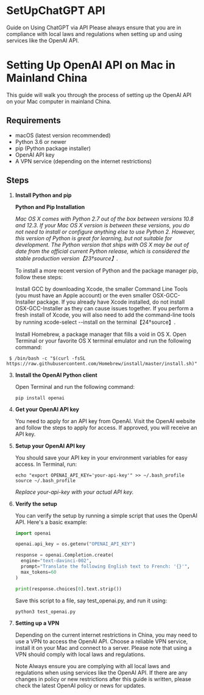 # SetUpChatGPT API
Guide on Using ChatGPT via API
Please always ensure that you are in compliance with local laws and regulations when setting up and using services like the OpenAI API.

# Setting Up OpenAI API on Mac in Mainland China

This guide will walk you through the process of setting up the OpenAI API on your Mac computer in mainland China.

## Requirements

- macOS (latest version recommended)
- Python 3.6 or newer
- pip (Python package installer)
- OpenAI API key
- A VPN service (depending on the internet restrictions)

## Steps

1. **Install Python and pip**

   **Python and Pip Installation**
   
   _Mac OS X comes with Python 2.7 out of the box between versions 10.8 and 12.3. If your Mac OS X version is between these versions, you do not need to install or configure anything else to use Python 2. However, this version of Python is great for learning, but not suitable for development. The Python version that ships with OS X may be out of date from the official current Python release, which is considered the stable production version【23†source】._

   To install a more recent version of Python and the package manager pip, follow these steps:

   Install GCC by downloading Xcode, the smaller Command Line Tools (you must have an Apple account) or the even smaller OSX-GCC-Installer package. If you already have Xcode installed, do not install OSX-GCC-Installer as they can cause issues together. If you perform a fresh install of Xcode, you will also need to add the command-line tools by running xcode-select --install on the terminal【24†source】.

   Install Homebrew, a package manager that fills a void in OS X. Open Terminal or your favorite OS X terminal emulator and run the following command:
  ```shell
   $ /bin/bash -c "$(curl -fsSL https://raw.githubusercontent.com/Homebrew/install/master/install.sh)"
   ```


3. **Install the OpenAI Python client**

   Open Terminal and run the following command:

   ```shell
   pip install openai
   ```

4. **Get your OpenAI API key**

   You need to apply for an API key from OpenAI. Visit the OpenAI website and follow the steps to apply for access. If approved, you will receive an API key.

5. **Setup your OpenAI API key**

   You should save your API key in your environment variables for easy access. In Terminal, run:

   ```shell
   echo "export OPENAI_API_KEY='your-api-key'" >> ~/.bash_profile
   source ~/.bash_profile
   ```

   _Replace your-api-key with your actual API key._

6. **Verify the setup**

   You can verify the setup by running a simple script that uses the OpenAI API. Here's a basic example:

   ```python
   import openai
   
   openai.api_key = os.getenv("OPENAI_API_KEY")
   
   response = openai.Completion.create(
     engine="text-davinci-002",
     prompt="Translate the following English text to French: '{}'",
     max_tokens=60
   )
   
   print(response.choices[0].text.strip())
   
   ```

   Save this script to a file, say test_openai.py, and run it using:

   ```shell
   python3 test_openai.py
   ```

7. **Setting up a VPN**

   Depending on the current internet restrictions in China, you may need to use a VPN to access the OpenAI API. Choose a reliable VPN service, install it on your Mac and connect to a server. Please note that using a VPN should comply with local laws and regulations.

   Note
   Always ensure you are complying with all local laws and regulations when using services like the OpenAI API. If there are any changes in policy or new restrictions after this guide is written, please check the latest OpenAI policy or news for updates.



